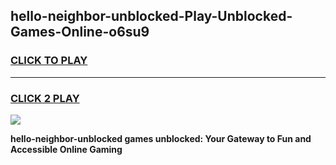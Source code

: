 
## hello-neighbor-unblocked-Play-Unblocked-Games-Online-o6su9
<h3>
<a href="https://premium76.site?title=hello-neighbor-unblocked&ref=25A">CLICK TO PLAY</a></h3>
<hr>

<h3>
<a href="https://premium76.site?title=hello-neighbor-unblocked&ref=25A">CLICK 2 PLAY</a>
  
</h3>

<a href="https://premium76.site?title=hello-neighbor-unblocked&ref=25A"><img src="https://clearcache.store/games.png"></a>


**hello-neighbor-unblocked games unblocked: Your Gateway to Fun and Accessible Online Gaming**

